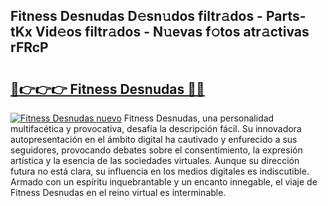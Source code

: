## Fitness Desnudas D𝚎sn𝚞dos filtr𝚊dos - Parts-tKx Vid𝚎os filtr𝚊dos - N𝚞evas f𝚘tos atr𝚊ctivas rFRcP

# <h2><a href="http://mb7o1n.tromn.icu/?c=Fitness+Desnudas">🔗👉👉👉 Fitness Desnudas 🔗🔗</a></h2>

[![Fitness Desnudas nuevo](https://i.imgur.com/pEAQMta.gif)](http://mb7o1n.tromn.icu/?c=Fitness+Desnudas)
Fitness Desnudas, una personalidad multifacética y provocativa, desafía la descripción fácil. Su innovadora autopresentación en el ámbito digital ha cautivado y enfurecido a sus seguidores, provocando debates sobre el consentimiento, la expresión artística y la esencia de las sociedades virtuales. Aunque su dirección futura no está clara, su influencia en los medios digitales es indiscutible. Armado con un espíritu inquebrantable y un encanto innegable, el viaje de Fitness Desnudas en el reino virtual es interminable.
